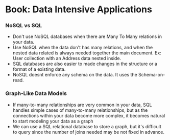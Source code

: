 # Book: Data Intensive Applications

### NoSQL vs SQL

 - Don't use NoSQL databases when there are Many To Many relations in your data.
 - Use NoSQL when the data don't has many relations, and when the nested data related is always needed together the main document. Ex: User collection with an Address data nested inside.
 - SQL databases are also easier to made changes in the structure or a format of a existing data.
 - NoSQL doesnt enforce any schema on the data. It uses the Schema-on-read.
 
### Graph-Like Data Models

- If many-to-many relationships are very common in your data, SQL handles simple cases of many-to-many relationships, but as the connections within your data become more complex, it becomes natural to start modeling your data as a graph
- We can use a SQL relational database to store a graph, but it's difficult to query since the number of joins needed may be not fixed in advance.